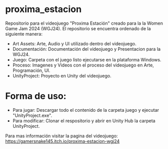 # proxima_estacion
Repositorio para el videojuego "Proxima Estación" creado para la la Women Game Jam 2024 (WGJ24). El repositorio se encuentra ordenado de la siguiente manera:
- Art Assets: Arte, Audio y UI  utilizado dentro del videojuego.
- Documentación: Documentación del videojuego y Presentacion para la WGJ24.
- Juego: Carpeta con el juego listo ejecutarse en la plataforma Windows.
- Proceso: Imagenes y Videos con el proceso del videojuego en Arte, Programación, UI.
- UnityProject: Proyecto en Unity del videojuego.

# Forma de uso:
- Para jugar: Descargar todo el contenido de la carpeta juego y ejecutar "UnityProject.exe".
- Para modificar: Clonar el respositorio y abrir en Unity Hub la carpeta UnityProject.

Para mas información visitar la pagina del videojuego: https://gamersnake145.itch.io/proxima-estacion-wgj24 
